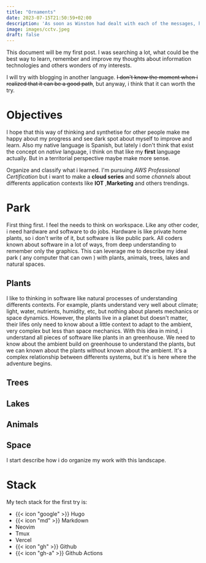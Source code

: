 ```yaml
---
title: "Ornaments"
date: 2023-07-15T21:50:59+02:00
description: 'As soon as Winston had dealt with each of the messages, he clipped his speakwritten corrections to the appropriate copy of the Times and pushed them into the pneumatic tube. '
image: images/cctv.jpeg
draft: false
---
```

This document will be my first post. I was searching a lot, what could be the best way to learn, remember and improve my thoughts about information technologies and others wonders of my interests. 

I will try with blogging in another language. ~~I don't know the moment when i realized that it can be a good path~~, but anyway, i think that it can worth the try.

# Objectives
I hope that this way of thinking and synthetise for other people make me happy about my progress and see dark spot about myself to improve and learn. Also my native language is Spanish, but lately i don't think that exist the concept on *native* language, i think on that like my **first** language actually. But in a territorial perspective maybe make more sense.

Organize and classify what i learned. I'm pursuing *AWS Professional Certification* but i want to make a **cloud series** and some *channels* about differents application contexts like **IOT** ,**Marketing** and others trendings. 

# Park
First thing first. I feel the needs to think on workspace. Like any other coder, i need hardware and software to do jobs. Hardware is like private home plants, so i don't write of it, but software is like public park. All coders known about software in a lot of ways, from deep understanding to remember only the graphics. This can leverage me to describe my ideal park ( any computer that can own ) with plants, animals, trees, lakes and natural spaces. 

## Plants

I like to thinking in software like natural processes of understanding differents contexts. For example, plants understand very well about climate; light, water, nutrients, humidity, etc, but nothing about planets mechanics or space dynamics. However, the plants live in a planet but doesn't matter, their lifes only need to know about a little context to adapt to the ambient, very complex but less than space mechanics. With this idea in mind, i understand all pieces of software like plants in an greenhouse. We need to know about the ambient build on greenhouse to understand the plants, but we can known about the plants without known about the ambient. It's a complex relationship between differents systems, but it's is here where the adventure begins. 

## Trees

## Lakes

## Animals

## Space

I start describe how i do organize my work with this landscape. 

# Stack
My tech stack for the first try is:
- {{< icon "google" >}} Hugo 
- {{< icon "md" >}} Markdown
- Neovim
- Tmux
- Vercel
- {{< icon "gh" >}} Github
- {{< icon "gh-a" >}} Github Actions

